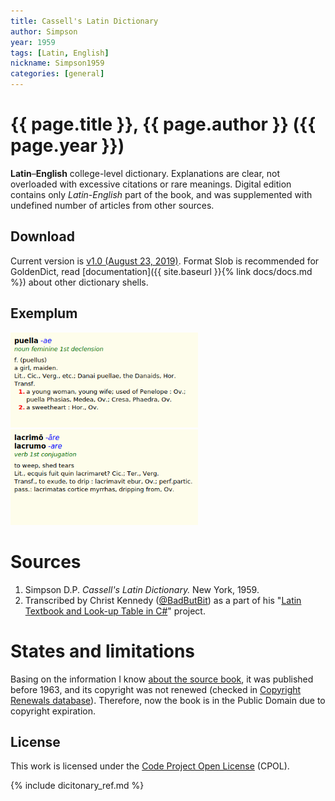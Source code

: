 ```yaml
---
title: Cassell's Latin Dictionary
author: Simpson
year: 1959
tags: [Latin, English]
nickname: Simpson1959
categories: [general]
---
```

# {{ page.title }}, {{ page.author }} ({{ page.year }})

**Latin**–**English** college-level dictionary. Explanations are  clear, not overloaded with excessive citations or rare meanings. Digital edition contains only _Latin-English_ part of the book, and was supplemented with undefined number of articles from other sources. 


## Download

Current version is [v1.0 (August 23, 2019)][2]. Format Slob is recommended for GoldenDict, read [documentation]({{ site.baseurl }}{% link docs/docs.md %}) about other dictionary shells.


## Exemplum

<div class="spotlight-group" data-animation="" data-control="" data-autohide="false">
  <img src="img/Simpson1959-1.png" class="spotlight" width="300">
  <img src="img/Simpson1959-2.png" class="spotlight" width="300">
</div>


# Sources

1. Simpson D.P. _Cassell's Latin Dictionary._ New York, 1959.
2. Transcribed by Christ Kennedy ([@BadButBit][3]) as a part of his "[Latin Textbook and Look-up Table in C#][4]" project.


# States and limitations

Basing on the information I know [about the source book][5], it was published before 1963, and its copyright was not renewed (checked in [Copyright Renewals database][6]). Therefore, now the book is in the Public Domain due to copyright expiration.


## License

This work is licensed under the [Code Project Open License][7] (CPOL).


[2]: https://github.com/nikita-moor/latin-dictionary/releases/tag/2019-07-23
[3]: http://latindiscussion.com/forum/latin/latin-project-app-free-to-download.31998/
[4]: https://www.codeproject.com/Articles/72737/Latin-Textbook-and-Look-up-Table-in-C
[5]: http://latindiscussion.com/forum/latin/latin-project-app-free-to-download.31998/#post-430837
[6]: https://exhibits.stanford.edu/copyrightrenewals
[7]: https://www.codeproject.com/info/cpol10.aspx

{% include dicitonary_ref.md %}

